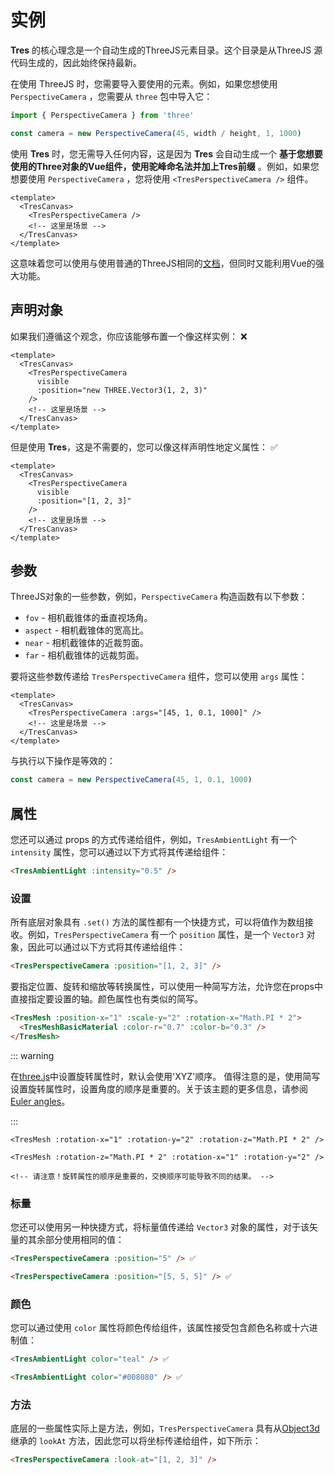 # 实例

**Tres** 的核心理念是一个自动生成的ThreeJS元素目录。这个目录是从ThreeJS 源代码生成的，因此始终保持最新。

在使用 ThreeJS 时，您需要导入要使用的元素。例如，如果您想使用`PerspectiveCamera` ，您需要从 `three` 包中导入它：

```js
import { PerspectiveCamera } from 'three'

const camera = new PerspectiveCamera(45, width / height, 1, 1000)
```
使用 **Tres** 时，您无需导入任何内容，这是因为 **Tres** 会自动生成一个 **基于您想要使用的Three对象的Vue组件，使用驼峰命名法并加上Tres前缀** 。例如，如果您想要使用 `PerspectiveCamera` ，您将使用 `<TresPerspectiveCamera />` 组件。

```vue
<template>
  <TresCanvas>
    <TresPerspectiveCamera />
    <!-- 这里是场景 -->
  </TresCanvas>
</template>
```
这意味着您可以使用与使用普通的ThreeJS相同的[文档](https://threejs.org/docs/)，但同时又能利用Vue的强大功能。


## 声明对象

如果我们遵循这个观念，你应该能够布置一个像这样实例： ❌

```vue
<template>
  <TresCanvas>
    <TresPerspectiveCamera
      visible
      :position="new THREE.Vector3(1, 2, 3)"
    />
    <!-- 这里是场景 -->
  </TresCanvas>
</template>
```
但是使用 **Tres**，这是不需要的，您可以像这样声明性地定义属性： ✅

```vue
<template>
  <TresCanvas>
    <TresPerspectiveCamera
      visible
      :position="[1, 2, 3]"
    />
    <!-- 这里是场景 -->
  </TresCanvas>
</template>
```

## 参数

ThreeJS对象的一些参数，例如，`PerspectiveCamera` 构造函数有以下参数：

- `fov` - 相机截锥体的垂直视场角。
- `aspect` - 相机截锥体的宽高比。
- `near` - 相机截锥体的近裁剪面。
- `far` - 相机截锥体的远裁剪面。

要将这些参数传递给 `TresPerspectiveCamera` 组件，您可以使用 `args` 属性：

```vue
<template>
  <TresCanvas>
    <TresPerspectiveCamera :args="[45, 1, 0.1, 1000]" />
    <!-- 这里是场景 -->
  </TresCanvas>
</template>
```

与执行以下操作是等效的：

```ts
const camera = new PerspectiveCamera(45, 1, 0.1, 1000)
```

## 属性

您还可以通过 props 的方式传递给组件，例如，`TresAmbientLight` 有一个 `intensity` 属性，您可以通过以下方式将其传递给组件：

```html
<TresAmbientLight :intensity="0.5" />
```

### 设置

所有底层对象具有 `.set()` 方法的属性都有一个快捷方式，可以将值作为数组接收。例如，`TresPerspectiveCamera` 有一个 `position` 属性，是一个 `Vector3` 对象，因此可以通过以下方式将其传递给组件：

```html
<TresPerspectiveCamera :position="[1, 2, 3]" />
```

要指定位置、旋转和缩放等转换属性，可以使用一种简写方法，允许您在props中直接指定要设置的轴。颜色属性也有类似的简写。

<!-- 尝试将颜色的语法从Vue更改为HTML，但Vue似乎有问题，无法对嵌套组件进行着色。 -->
```html
<TresMesh :position-x="1" :scale-y="2" :rotation-x="Math.PI * 2">
  <TresMeshBasicMaterial :color-r="0.7" :color-b="0.3" />
</TresMesh>
```

::: warning

在[three.js](https://threejs.org/docs/index.html#api/en/math/Euler)中设置旋转属性时，默认会使用'XYZ'顺序。
值得注意的是，使用简写设置旋转属性时，设置角度的顺序是重要的。关于该主题的更多信息，请参阅[Euler angles](https://en.wikipedia.org/wiki/Euler_angles)。

:::

```vue
<TresMesh :rotation-x="1" :rotation-y="2" :rotation-z="Math.PI * 2" />

<TresMesh :rotation-z="Math.PI * 2" :rotation-x="1" :rotation-y="2" />

<!-- 请注意！旋转属性的顺序是重要的，交换顺序可能导致不同的结果。 -->
```

### 标量

您还可以使用另一种快捷方式，将标量值传递给 `Vector3` 对象的属性，对于该矢量的其余部分使用相同的值：

```html
<TresPerspectiveCamera :position="5" /> ✅
```

```html
<TresPerspectiveCamera :position="[5, 5, 5]" /> ✅
```

### 颜色

您可以通过使用 `color` 属性将颜色传给组件，该属性接受包含颜色名称或十六进制值：

```html
<TresAmbientLight color="teal" /> ✅
```

```html
<TresAmbientLight color="#008080" /> ✅
```

### 方法

底层的一些属性实际上是方法，例如，`TresPerspectiveCamera` 具有从[Object3d](https://threejs.org/docs/#api/en/core/Object3D.lookAt)继承的 `lookAt` 方法，因此您可以将坐标传递给组件，如下所示：

```html
<TresPerspectiveCamera :look-at="[1, 2, 3]" />
```
